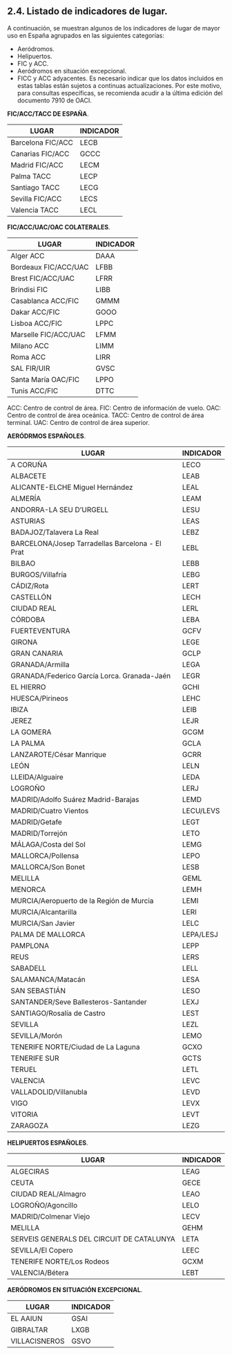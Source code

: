 
## 2.4. Listado de indicadores de lugar.

A continuación, se muestran algunos de los indicadores de lugar de mayor uso en España agrupados en las siguientes categorías:
- Aeródromos.
- Helipuertos.
- FIC y ACC.
- Aeródromos en situación excepcional.
- FICC y ACC adyacentes.
Es necesario indicar que los datos incluidos en estas tablas están sujetos a continuas actualizaciones. Por este motivo, para consultas específicas, se recomienda acudir a la última edición del documento 7910 de OACI.

**FIC/ACC/TACC DE ESPAÑA**.

| LUGAR             | INDICADOR |
| ----------------- | --------- |
| Barcelona FIC/ACC | LECB      |
| Canarias FIC/ACC  | GCCC      |
| Madrid FIC/ACC    | LECM      |
| Palma TACC        | LECP      |
| Santiago TACC     | LECG      |
| Sevilla FIC/ACC   | LECS      |
| Valencia TACC     | LECL      |

**FIC/ACC/UAC/OAC COLATERALES**.

| LUGAR                | INDICADOR |
| -------------------- | --------- |
| Alger ACC            | DAAA      |
| Bordeaux FIC/ACC/UAC | LFBB      |
| Brest FIC/ACC/UAC    | LFRR      |
| Brindisi FIC         | LIBB      |
| Casablanca ACC/FIC   | GMMM      |
| Dakar ACC/FIC        | GOOO      |
| Lisboa ACC/FIC       | LPPC      |
| Marselle FIC/ACC/UAC | LFMM      |
| Milano ACC           | LIMM      |
| Roma ACC             | LIRR      |
| SAL FIR/UIR          | GVSC      |
| Santa María OAC/FIC  | LPPO      |
| Tunis ACC/FIC        | DTTC      |

ACC: Centro de control de área.
FIC: Centro de información de vuelo.
OAC: Centro de control de área oceánica.
TACC: Centro de control de área terminal.
UAC: Centro de control de área superior.

**AERÓDRMOS ESPAÑOLES**.

| LUGAR                                           | INDICADOR |
| ----------------------------------------------- | --------- |
| A CORUÑA                                        | LECO      |
| ALBACETE                                        | LEAB      |
| ALICANTE-ELCHE Miguel Hernández                 | LEAL      |
| ALMERÍA                                         | LEAM      |
| ANDORRA-LA SEU D’URGELL                         | LESU      |
| ASTURIAS                                        | LEAS      |
| BADAJOZ/Talavera La Real                        | LEBZ      |
| BARCELONA/Josep Tarradellas Barcelona - El Prat | LEBL      |
| BILBAO                                          | LEBB      |
| BURGOS/Villafría                                | LEBG      |
| CÁDIZ/Rota                                      | LERT      |
| CASTELLÓN                                       | LECH      |
| CIUDAD REAL                                     | LERL      |
| CÓRDOBA                                         | LEBA      |
| FUERTEVENTURA                                   | GCFV      |
| GIRONA                                          | LEGE      |
| GRAN CANARIA                                    | GCLP      |
| GRANADA/Armilla                                 | LEGA      |
| GRANADA/Federico García Lorca. Granada-Jaén     | LEGR      |
| EL HIERRO                                       | GCHI      |
| HUESCA/Pirineos                                 | LEHC      |
| IBIZA                                           | LEIB      |
| JEREZ                                           | LEJR      |
| LA GOMERA                                       | GCGM      |
| LA PALMA                                        | GCLA      |
| LANZAROTE/César Manrique                        | GCRR      |
| LEÓN                                            | LELN      |
| LLEIDA/Alguaire                                 | LEDA      |
| LOGROÑO                                         | LERJ      |
| MADRID/Adolfo Suárez Madrid-Barajas             | LEMD      |
| MADRID/Cuatro Vientos                           | LECU/LEVS |
| MADRID/Getafe                                   | LEGT      |
| MADRID/Torrejón                                 | LETO      |
| MÁLAGA/Costa del Sol                            | LEMG      |
| MALLORCA/Pollensa                               | LEPO      |
| MALLORCA/Son Bonet                              | LESB      |
| MELILLA                                         | GEML      |
| MENORCA                                         | LEMH      |
| MURCIA/Aeropuerto de la Región de Murcia        | LEMI      |
| MURCIA/Alcantarilla                             | LERI      |
| MURCIA/San Javier                               | LELC      |
| PALMA DE MALLORCA                               | LEPA/LESJ |
| PAMPLONA                                        | LEPP      |
| REUS                                            | LERS      |
| SABADELL                                        | LELL      |
| SALAMANCA/Matacán                               | LESA      |
| SAN SEBASTIÁN                                   | LESO      |
| SANTANDER/Seve Ballesteros-Santander            | LEXJ      |
| SANTIAGO/Rosalía de Castro                      | LEST      |
| SEVILLA                                         | LEZL      |
| SEVILLA/Morón                                   | LEMO      |
| TENERIFE NORTE/Ciudad de La Laguna              | GCXO      |
| TENERIFE SUR                                    | GCTS      |
| TERUEL                                          | LETL      |
| VALENCIA                                        | LEVC      |
| VALLADOLID/Villanubla                           | LEVD      |
| VIGO                                            | LEVX      |
| VITORIA                                         | LEVT      |
| ZARAGOZA                                        | LEZG      |

**HELIPUERTOS ESPAÑOLES**.

| LUGAR                                     | INDICADOR |
| ----------------------------------------- | --------- |
| ALGECIRAS                                 | LEAG      |
| CEUTA                                     | GECE      |
| CIUDAD REAL/Almagro                       | LEAO      |
| LOGROÑO/Agoncillo                         | LELO      |
| MADRID/Colmenar Viejo                     | LECV      |
| MELILLA                                   | GEHM      |
| SERVEIS GENERALS DEL CIRCUIT DE CATALUNYA | LETA      |
| SEVILLA/El Copero                         | LEEC      |
| TENERIFE NORTE/Los Rodeos                 | GCXM      |
| VALENCIA/Bétera                           | LEBT      |
**AERÓDROMOS EN SITUACIÓN EXCEPCIONAL**.

| LUGAR         | INDICADOR |
| ------------- | --------- |
| EL AAIUN      | GSAI      |
| GIBRALTAR     | LXGB      |
| VILLACISNEROS | GSVO      |

